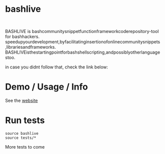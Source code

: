 bashlive 
========

<img alt="" src="http://2webapp.com/bashlive/bashlive.png" style="height:1em"/>

BASHLIVE is bashcommunitysnippetfunctionframeworkcoderepository-tool for bashhackers.
speedupyourdevelopment,byfacilitatinginsertionofonlinecommunitysnippets,librariesandframeworks.
BASHLIVEisthestartingpointforbashshellscripting,andpossiblyotherlanguagestoo.

in case you didnt follow that, check the link below:

Demo / Usage / Info
===================

See the [website](http://www.bashlive.com)

Run tests 
=========

    source bashlive
    source tests/*

More tests to come
